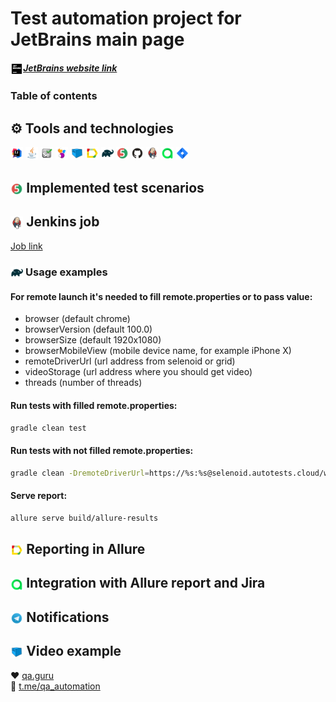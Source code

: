 # Test automation project for JetBrains main page
##### <img width="4%" align="center" title="JetBrains" src="images/logo/JetBrains.svg"><a target="_blank" href="https://jetbrains.com">JetBrains website link</a> 

### Table of contents

## ⚙️ Tools and technologies
<p align="left">
<img width="4%" title="IntelliJ IDEA" src="images/logo/Intelij_IDEA.svg">
<img width="4%" title="Java" src="images/logo/Java.svg">
<img width="4%" title="Selenium" src="images/logo/Selenium.svg">
<img width="4%" title="Selenide" src="images/logo/Selenide.svg">
<img width="4%" title="Selenoid" src="images/logo/Selenoid.svg">
<img width="4%" title="Allure Report" src="images/logo/Allure_Report.svg">
<img width="4%" title="Gradle" src="images/logo/Gradle.svg">
<img width="4%" title="JUnit5" src="images/logo/JUnit5.svg">
<img width="4%" title="GitHub" src="images/logo/GitHub.svg">
<img width="4%" title="Jenkins" src="images/logo/Jenkins.svg"> 
<img width="4%" title="Allure TestOps" src="images/logo/Allureee.svg">
<img width="4%" title="Jira" src="images/logo/Jira.svg">
</p>

## <img width="4%" align="center" title="JUnit5" src="images/logo/JUnit5.svg"> Implemented test scenarios

## <img width="4%" align="center" title="Jenkins" src="images/logo/Jenkins.svg"> Jenkins job
<a target="_blank" href="https://jenkins.autotests.cloud/job/C12-AVasilevQA-JetBrains-Tests/">Job link</a>

### <img width="4%" align="center" title="Gradle" src="images/logo/Gradle.svg"> Usage examples
#### For remote launch it's needed to fill remote.properties or to pass value:

* browser (default chrome)
* browserVersion (default 100.0)
* browserSize (default 1920x1080)
* browserMobileView (mobile device name, for example iPhone X)
* remoteDriverUrl (url address from selenoid or grid)
* videoStorage (url address where you should get video)
* threads (number of threads)


#### Run tests with filled remote.properties:
```bash
gradle clean test
```

#### Run tests with not filled remote.properties:
```bash
gradle clean -DremoteDriverUrl=https://%s:%s@selenoid.autotests.cloud/wd/hub/ -DvideoStorage=https://selenoid.autotests.cloud/video/ -Dthreads=1 test
```

#### Serve report:
```bash
allure serve build/allure-results
```
## <img width="4%" align="center" title="Allure Report" src="images/logo/Allure_Report.svg"> Reporting in Allure

## <img width="4%" align="center" title="Allure TestOps" src="images/logo/Allureee.svg"> Integration with Allure report and Jira

## <img width="4%" align="center" title="Telegram" src="images/logo/Telegram.svg"> Notifications 

## <img width="4%" align="center" title="Selenoid" src="images/logo/Selenoid.svg"> Video example


:heart: <a target="_blank" href="https://qa.guru">qa.guru</a><br/>
:blue_heart: <a target="_blank" href="https://t.me/qa_automation">t.me/qa_automation</a>
